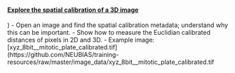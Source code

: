 <h4 id='explore3D'><a href="#explore3D">Explore the spatial calibration of a 3D image</a></h4>)
  - Open an image and find the spatial calibration  metadata; understand why this can be important. 
  - Show how to measure the Euclidian calibrated distances of pixels in 2D and 3D.
  - Example image: [xyz_8bit__mitotic_plate_calibrated.tif](https://github.com/NEUBIAS/training-resources/raw/master/image_data/xyz_8bit__mitotic_plate_calibrated.tif
